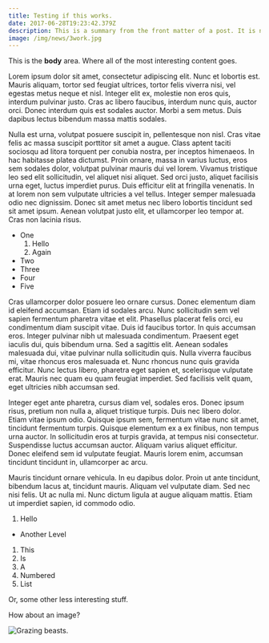 ```yaml
---
title: Testing if this works.
date: 2017-06-28T19:23:42.379Z
description: This is a summary from the front matter of a post. It is not intended to be very long, just a short summary of the post content.
image: /img/news/3work.jpg
---
```

This is the **body** area. Where all of the most interesting content goes.

Lorem ipsum dolor sit amet, consectetur adipiscing elit. Nunc et lobortis est. Mauris aliquam, tortor sed feugiat ultrices, tortor felis viverra nisi, vel egestas metus neque et nisl. Integer elit ex, molestie non eros quis, interdum pulvinar justo. Cras ac libero faucibus, interdum nunc quis, auctor orci. Donec interdum quis est sodales auctor. Morbi a sem metus. Duis dapibus lectus bibendum massa mattis sodales.

Nulla est urna, volutpat posuere suscipit in, pellentesque non nisl. Cras vitae felis ac massa suscipit porttitor sit amet a augue. Class aptent taciti sociosqu ad litora torquent per conubia nostra, per inceptos himenaeos. In hac habitasse platea dictumst. Proin ornare, massa in varius luctus, eros sem sodales dolor, volutpat pulvinar mauris dui vel lorem. Vivamus tristique leo sed elit sollicitudin, vel aliquet nisi aliquet. Sed orci justo, aliquet facilisis urna eget, luctus imperdiet purus. Duis efficitur elit at fringilla venenatis. In at lorem non sem vulputate ultricies a vel tellus. Integer semper malesuada odio nec dignissim. Donec sit amet metus nec libero lobortis tincidunt sed sit amet ipsum. Aenean volutpat justo elit, et ullamcorper leo tempor at. Cras non lacinia risus.

- One
  1. Hello
  2. Again
- Two
- Three
- Four
- Five

Cras ullamcorper dolor posuere leo ornare cursus. Donec elementum diam id eleifend accumsan. Etiam id sodales arcu. Nunc sollicitudin sem vel sapien fermentum pharetra vitae et elit. Phasellus placerat felis orci, eu condimentum diam suscipit vitae. Duis id faucibus tortor. In quis accumsan eros. Integer pulvinar nibh ut malesuada condimentum. Praesent eget iaculis dui, quis bibendum urna. Sed a sagittis elit. Aenean sodales malesuada dui, vitae pulvinar nulla sollicitudin quis. Nulla viverra faucibus mi, vitae rhoncus eros malesuada et. Nunc rhoncus nunc quis gravida efficitur. Nunc lectus libero, pharetra eget sapien et, scelerisque vulputate erat. Mauris nec quam eu quam feugiat imperdiet. Sed facilisis velit quam, eget ultricies nibh accumsan sed.

Integer eget ante pharetra, cursus diam vel, sodales eros. Donec ipsum risus, pretium non nulla a, aliquet tristique turpis. Duis nec libero dolor. Etiam vitae ipsum odio. Quisque ipsum sem, fermentum vitae nunc sit amet, tincidunt fermentum turpis. Quisque elementum ex a ex finibus, non tempus urna auctor. In sollicitudin eros at turpis gravida, at tempus nisi consectetur. Suspendisse luctus accumsan auctor. Aliquam varius aliquet efficitur. Donec eleifend sem id vulputate feugiat. Mauris lorem enim, accumsan tincidunt tincidunt in, ullamcorper ac arcu.

Mauris tincidunt ornare vehicula. In eu dapibus dolor. Proin ut ante tincidunt, bibendum lacus at, tincidunt mauris. Aliquam vel vulputate diam. Sed nec nisi felis. Ut ac nulla mi. Nunc dictum ligula at augue aliquam mattis. Etiam ut imperdiet sapien, id commodo odio.

1. Hello
  - Another Level
1. This
1. Is
1. A
1. Numbered
1. List

Or, some other less interesting stuff.

How about an image?

![Grazing beasts.](/img/news/1B65075_0260.jpg)
